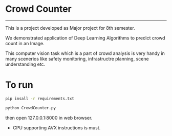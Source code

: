 # Crowd Counter

<hr>

This is a project developed as Major project for 8th semester.

We demonstrated application of Deep Learning Algorithms to predict crowd count in an Image.

This computer vision task which is a part of crowd analysis is very handy in many scenerios like safety monitoring, infrastructre planning, scene understanding etc.

# To run 

```bash
pip insall -r requirements.txt
```

```bash
python CrowdCounter.py
```

then open 127.0.0.1:8000 in web browser.

- CPU supporting AVX instructions is must.
